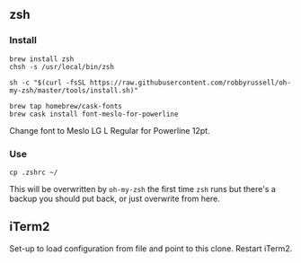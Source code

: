 ## zsh

### Install

```shell
brew install zsh
chsh -s /usr/local/bin/zsh
```

```shell
sh -c "$(curl -fsSL https://raw.githubusercontent.com/robbyrussell/oh-my-zsh/master/tools/install.sh)"
```

```shell
brew tap homebrew/cask-fonts
brew cask install font-meslo-for-powerline
```

Change font to Meslo LG L Regular for Powerline 12pt.

### Use

```shell
cp .zshrc ~/
```

This will be overwritten by `oh-my-zsh` the first time `zsh` runs but there's a backup you should put back, or just overwrite from here.

## iTerm2

Set-up to load configuration from file and point to this clone.
Restart iTerm2.
